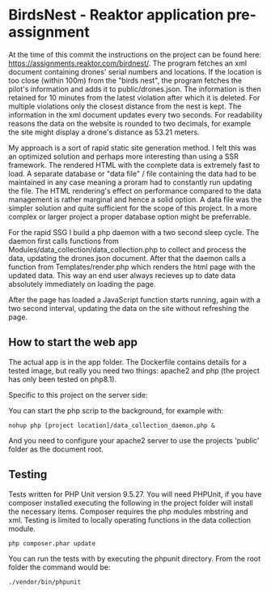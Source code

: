 # BirdsNest - Reaktor application pre-assignment

At the time of this commit the instructions on the project can be found here: https://assignments.reaktor.com/birdnest/. The program fetches an xml document containing drones' serial numbers and locations. If the location is too close (within 100m) from the "birds nest", the program fetches the pilot's information and adds it to public/drones.json. The information is then retained for 10 minutes from the latest violation after which it is deleted. For multiple violations only the closest distance from the nest is kept. The information in the xml document updates every two seconds. For readability reasons the data on the website is rounded to two decimals, for example the site might display a drone's distance as 53.21 meters.

My approach is a sort of rapid static site generation method. I felt this was an optimized solution and perhaps more interesting than using a SSR framework. The rendered HTML with the complete data is extremely fast to load. A separate database or "data file" / file containing the data had to be maintained in any case meaning a proram had to constantly run updating the file. The HTML rendering's effect on performance compared to the data management is rather marginal and hence a solid option. A data file was the simpler solution and quite sufficient for the scope of this project. In a more complex or larger project a proper database option might be preferrable.

For the rapid SSG I build a php daemon with a two second sleep cycle. The daemon first calls functions from Modules/data_collection/data_collection.php to collect and process the data, updating the drones.json document. After that the daemon calls a function from Templates/render.php which renders the html page with the updated data. This way an end user always recieves up to date data absolutely immediately on loading the page.

After the page has loaded a JavaScript function starts running, again with a two second interval, updating the data on the site without refreshing the page.

## How to start the web app
The actual app is in the app folder. The Dockerfile contains details for a tested image, but really you need two things: apache2 and php (the project has only been tested on php8.1). 

Specific to this project on the server side: 

You can start the php scrip to the background, for example with:
```
nohup php [project location]/data_collection_daemon.php &
```

And you need to configure your apache2 server to use the projects 'public' folder as the document root. 

## Testing
Tests written for PHP Unit version 9.5.27. You will need PHPUnit, if you have composer installed executing the following in the project folder will install the necessary items. Composer requires the php modules mbstring and xml. Testing is limited to locally operating functions in the data collection module.
```
php composer.phar update
```
You can run the tests with by executing the phpunit directory. From the root folder the command would be:
```
./vendor/bin/phpunit
```
